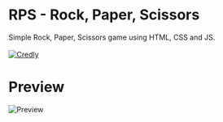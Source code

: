 # RPS - Rock, Paper, Scissors
Simple Rock, Paper, Scissors game using HTML, CSS and JS. <br><br>
<a href="https://ondra907.com/downloads/rps.zip">
        <img src="https://img.shields.io/badge/Download-2AAA8A?style=for-the-badge&logo=data%3Aimage%2Fpng%3Bbase64%2CiVBORw0KGgoAAAANSUhEUgAAAO0AAADeCAAAAAD0yNhQAAAAAXNSR0IArs4c6QAAAARnQU1BAACxjwv8YQUAAAACdFJOUwAAdpPNOAAAAAlwSFlzAAAOwwAADsMBx2%2BoZAAABFlJREFUeNrt3d1SozAUB%2FC8%2F4sVaFH3oiDQ2l50OrM7XWnHB4g36q6WhJMPwiH5n1sF8usJSQgBhEBMHI9ZluVpUGv5Gf1TOlYppezjxnbyR1QRY0%2FyLpposUc5EFUS5%2BxXRKodxspTlNhnhVY%2BJ5TaSOtyUtoiKe0qKW2u1j7Gp12rtQ%2FQRttKpZXbElpooYUWWmihxVgKWmihhRZaaKGFFlpooYUWWmihhRZaaKGFFloWWtwrgBZaaKGFFlpooYUWWmihhRZaaKGFFlpooYWWosW9AmihhRZaaKHVRZHl62wTRptnebaaj7r%2FKu51NbX29eufb7O8dezHO3bqKbXNt3%2B%2FbIJjj6YvinLQnud%2BS9NAmbuptJf7LfbzZnaca60d3GQ73zn7GbsptJfZ3%2FaiKnbnX9srtjkGw56U5T771qo3yudOrbZlttJqjrRnoFVXZhvtRXekUMNFXRmUTZWF9k0y0GbaQsjWl1Z%2FmFDa1Ugxdn60koc2GytH60N7XYp2sKky1I4eI5S2HC%2FJ2Uhb2mAlhx5IOdQx0vaMtFdCWVoX7V%2FCAYJd9eWEwtyNdQy0lN0HvCy4WHDpWko11l9v%2BY0H0q%2Ff2Wkls9QqL3B1XKqWVG8Cv4X4QCrTwVxLy2zoiamWVKqzqZaG3YrQsSOVqzHT8szs98lz0rlL0b6SdlmLOaKTJl0FQfvGNrP07LZUrWSc2fs7Fvrsjmol68zSW%2BaWou3ZY6n9bjeu5V6NTZqqsxAb9V8f%2Bfazdv3uXjfjsYRz1iy7h5vmb5dFVGMTrnNw%2BbTOPgS2FlyiSSezQSozry9EHVKpxiajKsvYCm7RpFKNJz53a8Ex2nQyO1m%2FWwuu0aST2UkqM%2B8vMR5TqcYTtMz8v7HZpYT1yF3G11O7lLCe%2Bt3lfBe3WRS2zDZl4fJ8hnO%2F63DV87Aq1mvyCtenf4tITr9mut617mcr3bKegfh%2B2H6Wpso2s7Xhot7K28%2Fchj9n776e%2FGqKtV%2Fi0IXG1oaLUSqvy1fasNjBwv8hn7OaRYs%2Bb5p4OnOexhe6jNT7j1gH7Hcr372AYWqlvIbrd%2B0HFQbLafUbODwgewzUz2raRFOsLAKNqhxGUOqdZqYb9PalMGmqXMbG6r2uTDdwWkO5m74a21TMqVaMdtNnVlf4MqyWdr3rOOGm3vEtsJbS77re2DIu%2FHTa8ZbZ%2BeKdk3bsetd93piVVp9dD%2FdneWmVg3BPc1DMtOqOyMvtD25aVcvsZ3aRnXZ4VOVpKpWfdii7vuaNGWrvZ1O8TZJz1P5YdP3ib788tf9d4Hu9Fc1VK4QQ%2Ft8WxlkroIUWWmihhRZaaKGFFlpooYUWWmihhRZaaKGFFtqpo%2FapvckFh7FWQgsttNBCCy200EILLbTQLjZuSWmLpLSK5%2Fi6lE7bWJOblPZsM5UVXWqFeIkPu7WblV1mtLaT0FGdtB%2Bxjwk7%2FuRCFY31RHp6ofgdg%2FVYCgQCgVhYvANUB2X6FvOgRAAAAABJRU5ErkJggg%3D%3D&logoColor=white" alt="Credly">
    </a>
# Preview
    
![Preview](https://i.imgur.com/rRMjrpY.png)
